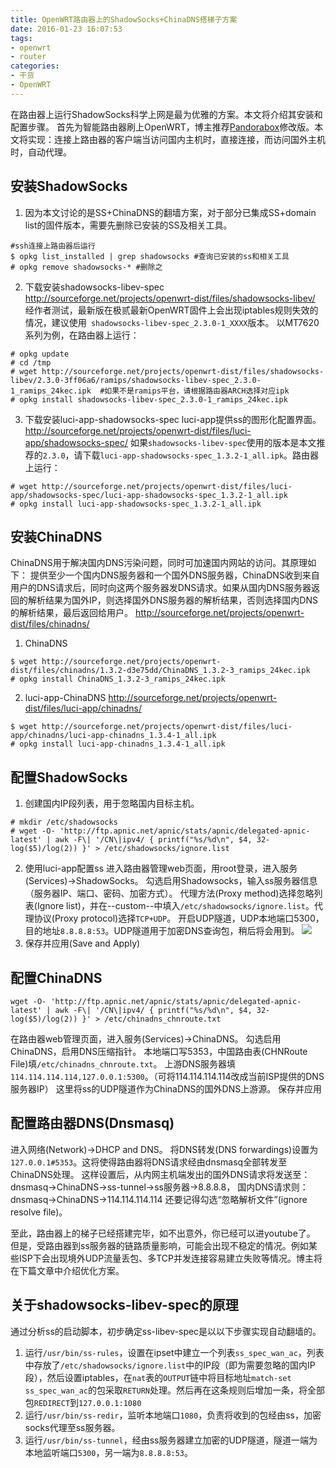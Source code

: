 ```yaml
---
title: OpenWRT路由器上的ShadowSocks+ChinaDNS搭梯子方案
date: 2016-01-23 16:07:53
tags:
- openwrt
- router
categories:
- 干货
- OpenWRT
---
```


在路由器上运行ShadowSocks科学上网是最为优雅的方案。本文将介绍其安装和配置步骤。
首先为智能路由器刷上OpenWRT，博主推荐[Pandorabox](http://downloads.openwrt.org.cn/PandoraBox/)修改版。本文将实现：连接上路由器的客户端当访问国内主机时，直接连接，而访问国外主机时，自动代理。

安装ShadowSocks
--------------
1. 因为本文讨论的是SS+ChinaDNS的翻墙方案，对于部分已集成SS+domain list的固件版本，需要先删除已安装的SS及相关工具。
```
#ssh连接上路由器后运行
$ opkg list_installed | grep shadowsocks #查询已安装的ss和相关工具
# opkg remove shadowsocks-* #删除之
```
2. 下载安装shadowsocks-libev-spec
http://sourceforge.net/projects/openwrt-dist/files/shadowsocks-libev/
经作者测试，最新版在极贰最新OpenWRT固件上会出现iptables规则失效的情况，建议使用` shadowsocks-libev-spec_2.3.0-1_XXXX`版本。
以MT7620系列为例，在路由器上运行：
```
# opkg update
# cd /tmp
# wget http://sourceforge.net/projects/openwrt-dist/files/shadowsocks-libev/2.3.0-3ff06a6/ramips/shadowsocks-libev-spec_2.3.0-1_ramips_24kec.ipk  #如果不是ramips平台，请根据路由器ARCH选择对应ipk
# opkg install shadowsocks-libev-spec_2.3.0-1_ramips_24kec.ipk
```
3. 下载安装luci-app-shadowsocks-spec
luci-app提供ss的图形化配置界面。
http://sourceforge.net/projects/openwrt-dist/files/luci-app/shadowsocks-spec/
如果`shadowsocks-libev-spec`使用的版本是本文推荐的`2.3.0`，请下载`luci-app-shadowsocks-spec_1.3.2-1_all.ipk`。路由器上运行：
```
# wget http://sourceforge.net/projects/openwrt-dist/files/luci-app/shadowsocks-spec/luci-app-shadowsocks-spec_1.3.2-1_all.ipk
# opkg install luci-app-shadowsocks-spec_1.3.2-1_all.ipk
```

安装ChinaDNS
-----------
ChinaDNS用于解决国内DNS污染问题，同时可加速国内网站的访问。其原理如下：
提供至少一个国内DNS服务器和一个国外DNS服务器，ChinaDNS收到来自用户的DNS请求后，同时向这两个服务器发DNS请求。如果从国内DNS服务器返回的解析结果为国外IP，则选择国外DNS服务器的解析结果，否则选择国内DNS的解析结果，最后返回给用户。
http://sourceforge.net/projects/openwrt-dist/files/chinadns/
1. ChinaDNS
```
$ wget http://sourceforge.net/projects/openwrt-dist/files/chinadns/1.3.2-d3e75dd/ChinaDNS_1.3.2-3_ramips_24kec.ipk
# opkg install ChinaDNS_1.3.2-3_ramips_24kec.ipk
```
2. luci-app-ChinaDNS
http://sourceforge.net/projects/openwrt-dist/files/luci-app/chinadns/
```
$ wget http://sourceforge.net/projects/openwrt-dist/files/luci-app/chinadns/luci-app-chinadns_1.3.4-1_all.ipk
# opkg install luci-app-chinadns_1.3.4-1_all.ipk
```

配置ShadowSocks
--------------
1. 创建国内IP段列表，用于忽略国内目标主机。
```
# mkdir /etc/shadowsocks
# wget -O- 'http://ftp.apnic.net/apnic/stats/apnic/delegated-apnic-latest' | awk -F\| '/CN\|ipv4/ { printf("%s/%d\n", $4, 32-log($5)/log(2)) }' > /etc/shadowsocks/ignore.list
```
2. 使用luci-app配置ss
进入路由器管理web页面，用root登录，进入服务(Services)->ShadowSocks。
勾选启用Shadowsocks，输入ss服务器信息（服务器IP、端口、密码、加密方式）。
代理方法(Proxy method)选择忽略列表(Ignore list)，并在--custom--中填入`/etc/shadowsocks/ignore.list`。代理协议(Proxy protocol)选择`TCP+UDP`。
开启UDP隧道，UDP本地端口5300，目的地址`8.8.8.8:53`。UDP隧道用于加密DNS查询包，稍后将会用到。
![](/images/openwrt-ss-1.png)
3. 保存并应用(Save and Apply)

配置ChinaDNS
-----------
```
wget -O- 'http://ftp.apnic.net/apnic/stats/apnic/delegated-apnic-latest' | awk -F\| '/CN\|ipv4/ { printf("%s/%d\n", $4, 32-log($5)/log(2)) }' > /etc/chinadns_chnroute.txt
```
在路由器web管理页面，进入服务(Services)->ChinaDNS。
勾选启用ChinaDNS，启用DNS压缩指针。
本地端口写5353，中国路由表(CHNRoute File)填`/etc/chinadns_chnroute.txt`。
上游DNS服务器填`114.114.114.114,127.0.0.1:5300`。（可将114.114.114.114改成当前ISP提供的DNS服务器IP）
这里将ss的UDP隧道作为ChinaDNS的国外DNS上游源。
保存并应用

配置路由器DNS(Dnsmasq)
--------------------
进入网络(Network)->DHCP and DNS。
将DNS转发(DNS forwardings)设置为`127.0.0.1#5353`。这将使得路由器将DNS请求经由dnsmasq全部转发至ChinaDNS处理。
这样设置后，从内网主机端发出的国外DNS请求将发送至：dnsmasq->ChinaDNS->ss-tunnel->ss服务器->8.8.8.8，
国内DNS请求则：dnsmasq->ChinaDNS->114.114.114.114
还要记得勾选“忽略解析文件”(ignore resolve file)。

至此，路由器上的梯子已经搭建完毕，如不出意外，你已经可以进youtube了。
但是，受路由器到ss服务器的链路质量影响，可能会出现不稳定的情况。例如某些ISP下会出现境外UDP流量丢包、多TCP并发连接容易建立失败等情况。博主将在下篇文章中介绍优化方案。

关于shadowsocks-libev-spec的原理
------------------------------
通过分析ss的启动脚本，初步确定ss-libev-spec是以以下步骤实现自动翻墙的。
1. 运行`/usr/bin/ss-rules`，设置在ipset中建立一个列表`ss_spec_wan_ac`，列表中存放了`/etc/shadowsocks/ignore.list`中的IP段（即为需要忽略的国内IP段），然后设置iptables，在`nat`表的`OUTPUT`链中将目标地址`match-set ss_spec_wan_ac`的包采取`RETURN`处理。然后再在这条规则后增加一条，将全部包`REDIRECT`到`127.0.0.1:1080`
2. 运行`/usr/bin/ss-redir`，监听本地端口`1080`，负责将收到的包经由ss，加密socks代理至ss服务器。
3. 运行`/usr/bin/ss-tunnel`，经由ss服务器建立加密的UDP隧道，隧道一端为本地监听端口`5300`，另一端为`8.8.8.8:53`。
